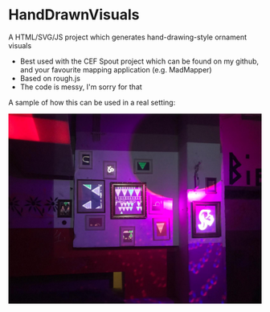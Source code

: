 # HandDrawnVisuals

A HTML/SVG/JS project which generates hand-drawing-style ornament visuals

* Best used with the CEF Spout project which can be found on my github, and your favourite mapping application (e.g. MadMapper)
* Based on rough.js
* The code is messy, I'm sorry for that

A sample of how this can be used in a real setting:

![Sample](https://github.com/fg-uulm/HandDrawnVisuals/blob/master/example.jpg)


